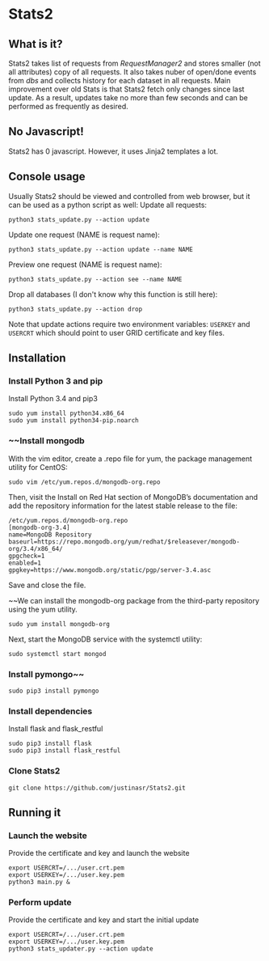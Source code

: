 # Stats2
## What is it?
Stats2 takes list of requests from *RequestManager2* and stores smaller (not all attributes) copy of all requests. It also takes nuber of open/done events from *dbs* and collects history for each dataset in all requests.
Main improvement over old Stats is that Stats2 fetch only changes since last update. As a result, updates take no more than few seconds and can be performed as frequently as desired.
## No Javascript!
Stats2 has 0 javascript. However, it uses Jinja2 templates a lot.
## Console usage
Usually Stats2 should be viewed and controlled from web browser, but it  can be used as a python script as well:
Update all requests:
```
python3 stats_update.py --action update
```
Update one request (NAME is request name):
```
python3 stats_update.py --action update --name NAME
```
Preview one request (NAME is request name):
```
python3 stats_update.py --action see --name NAME
```
Drop all databases (I don't know why this function is still here):
```
python3 stats_update.py --action drop
```
Note that update actions require two environment variables: `USERKEY` and `USERCRT` which should point to user GRID certificate and key files.

## Installation
### Install Python 3 and pip
Install Python 3.4 and pip3
```
sudo yum install python34.x86_64
sudo yum install python34-pip.noarch
```
### ~~Install mongodb
With the vim editor, create a .repo file for yum, the package management utility for CentOS:
```
sudo vim /etc/yum.repos.d/mongodb-org.repo
```
Then, visit the Install on Red Hat section of MongoDB’s documentation and add the repository information for the latest stable release to the file:
```
/etc/yum.repos.d/mongodb-org.repo
[mongodb-org-3.4]
name=MongoDB Repository
baseurl=https://repo.mongodb.org/yum/redhat/$releasever/mongodb-org/3.4/x86_64/
gpgcheck=1
enabled=1
gpgkey=https://www.mongodb.org/static/pgp/server-3.4.asc
```
Save and close the file.

~~We can install the mongodb-org package from the third-party repository using the yum utility.
```
sudo yum install mongodb-org
```
Next, start the MongoDB service with the systemctl utility:
```
sudo systemctl start mongod
```
### Install pymongo~~
```
sudo pip3 install pymongo
```
### Install dependencies
Install flask and flask_restful
```
sudo pip3 install flask
sudo pip3 install flask_restful
```
### Clone Stats2
```
git clone https://github.com/justinasr/Stats2.git
```
## Running it
### Launch the website
Provide the certificate and key and launch the website
```
export USERCRT=/.../user.crt.pem
export USERKEY=/.../user.key.pem
python3 main.py &
```
### Perform update
Provide the certificate and key and start the initial update
```
export USERCRT=/.../user.crt.pem
export USERKEY=/.../user.key.pem
python3 stats_updater.py --action update
```

